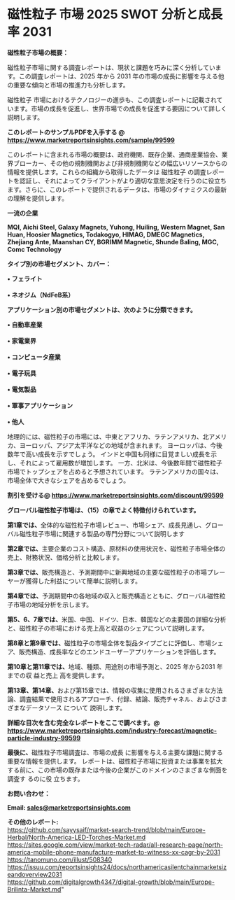 # 磁性粒子 市場 2025 SWOT 分析と成長率 2031

<strong><b>磁性粒子市場の概要：</b></strong>

磁性粒子市場に関する調査レポートは、現状と課題を巧みに深く分析しています。この調査レポートは、2025 年から 2031 年の市場の成長に影響を与える他の重要な傾向と市場の推進力も分析します。

磁性粒子 市場におけるテクノロジーの進歩も、この調査レポートに記載されています。市場の成長を促進し、世界市場での成長を促進する要因について詳しく説明します。

<strong>このレポートのサンプルPDFを入手する @ <a href=https://www.marketreportsinsights.com/sample/99599>https://www.marketreportsinsights.com/sample/99599</a></strong>

このレポートに含まれる市場の概要は、政府機関、既存企業、通商産業協会、業界ブローカー、その他の規制機関および非規制機関などの幅広いリソースからの情報を提供します。これらの組織から取得したデータは 磁性粒子 の調査レポートを認証し、それによってクライアントがより適切な意思決定を行うのに役立ちます。さらに、このレポートで提供されるデータは、市場のダイナミクスの最新の理解を提供します。

<strong>一流の企業</strong>

<strong><b>MQI, Aichi Steel, Galaxy Magnets, Yuhong, Huiling, Western Magnet, San Huan, Hoosier Magnetics, Todakogyo, HIMAG, DMEGC Magnetics, Zhejiang Ante, Maanshan CY, BGRIMM Magnetic, Shunde Baling, MGC, Comc Technology</b></strong>

<strong><b>タイプ別の市場セグメント、カバー：</b></strong>

<strong>• フェライト<br><br>• ネオジム（NdFeB系）</strong>

<strong><b>アプリケーション別の市場セグメントは、次のように分類できます。</b></strong>

<strong>• 自動車産業<br><br>• 家電業界<br><br>• コンピュータ産業<br><br>• 電子玩具<br><br>• 電気製品<br><br>• 軍事アプリケーション<br><br>• 他人</strong>

 地理的には、磁性粒子の市場には、中東とアフリカ、ラテンアメリカ、北アメリカ、ヨーロッパ、アジア太平洋などの地域が含まれます。 ヨーロッパは、今後数年で高い成長を示すでしょう。 インドと中国も同様に目覚ましい成長を示し、それによって雇用数が増加します。 一方、北米は、今後数年間で磁性粒子市場でトップシェアを占めると予想されています。 ラテンアメリカの国々は、市場全体で大きなシェアを占めるでしょう。

<strong>割引を受ける@ <a href=https://www.marketreportsinsights.com/discount/99599>https://www.marketreportsinsights.com/discount/99599</a></strong>

<strong><b>グローバル磁性粒子市場は、（15）の章でよく特徴付けられています。</b></strong>

<strong><b>第</b></strong><strong><b>1章では、</b></strong>全体的な磁性粒子市場レビュー、市場シェア、成長見通し、グローバル磁性粒子市場に関連する製品の専門分野について説明します

<strong><b>第2章では、</b></strong>主要企業のコスト構造、原材料の使用状況を、磁性粒子市場全体の売上、財務状況、価格分析と比較します。

<strong><b>第3章では、</b></strong>販売構造と、予測期間中に新興地域の主要な磁性粒子の市場プレーヤーが獲得した利益について簡単に説明します。

<strong><b>第4章では、</b></strong>予測期間中の各地域の収入と販売構造とともに、グローバル磁性粒子市場の地域分析を示します。

<strong><b>第5、6、7章では、</b></strong>米国、中国、ドイツ、日本、韓国などの主要国の詳細な分析と、磁性粒子の市場における売上高と収益のシェアについて説明します。

<strong><b>第8章と第9章では、</b></strong>磁性粒子の市場全体を製品タイプごとに評価し、市場シェア、販売構造、成長率などのエンドユーザーアプリケーションを評価します。

<strong><b>第10章と第11章では、</b></strong>地域、種類、用途別の市場予測と、2025 年から2031 年までの収 益と売上 高を提供します。

<strong><b>第13章、第14章、</b></strong>および第15章では、情報の収集に使用されるさまざまな方法論、調査結果で使用されるアプローチ、付録、結論、販売チャネル、およびさまざまなデータソース について 説明します。

<strong>詳細な目次を含む完全なレポートをここで調べます。@ <a href=https://www.marketreportsinsights.com/industry-forecast/magnetic-particle-industry-99599>https://www.marketreportsinsights.com/industry-forecast/magnetic-particle-industry-99599</a></strong>

<strong><b>最後に、</b></strong>磁性粒子市場調査は、市場の成長 に影響を</a>与える主要な課題に関する重要な情報を提供します。 レポートは、磁性粒子市場に投資または事業を拡大する前に、この市場の既存または今後の企業がこのドメインのさまざまな側面を調査す るのに役 立ちます。

<strong><b>お問い合わせ：</b></strong>

<strong>Email: </strong><a href=mailto:sales@marketreportsinsights.com><strong>sales@marketreportsinsights.com</strong></a>

<strong>その他のレポート:</strong>
<br>
<a href=https://github.com/sayysaif/market-search-trend/blob/main/Europe-Herbal/North-America-LED-Torches-Market.md>https://github.com/sayysaif/market-search-trend/blob/main/Europe-Herbal/North-America-LED-Torches-Market.md</a>
<br>
<a href=https://sites.google.com/view/market-tech-radar/all-research-page/north-america-mobile-phone-manufacture-market-to-witness-xx-cagr-by-2031>https://sites.google.com/view/market-tech-radar/all-research-page/north-america-mobile-phone-manufacture-market-to-witness-xx-cagr-by-2031</a>
<br>
<a href=https://tanomuno.com/illust/508340>https://tanomuno.com/illust/508340</a>
<br>
<a href=https://issuu.com/reportsinsights24/docs/northamericasilentchainmarketsizeandoverview2031>https://issuu.com/reportsinsights24/docs/northamericasilentchainmarketsizeandoverview2031</a>
<br>
<a href=https://github.com/digitalgrowth4347/digital-growth/blob/main/Europe-Brilinta-Market.md>https://github.com/digitalgrowth4347/digital-growth/blob/main/Europe-Brilinta-Market.md</a>"
